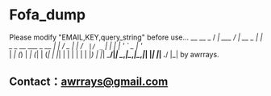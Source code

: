 # Fofa_dump
Please modify "EMAIL,KEY,query_string" before use...
          __        __           _
   / _| ___  / _| __ _  __| |_   _ _ __ ___  _ __
  | |_ / _ \| |_ / _` |/ _` | | | | '_ ` _ \| '_ \
  |  _| (_) |  _| (_| | (_| | |_| | | | | | | |_) |
  |_|  \___/|_|  \__,_|\__,_|\__,_|_| |_| |_| .__/
                                            |_|
by awrrays.

## Contact：awrrays@gmail.com
